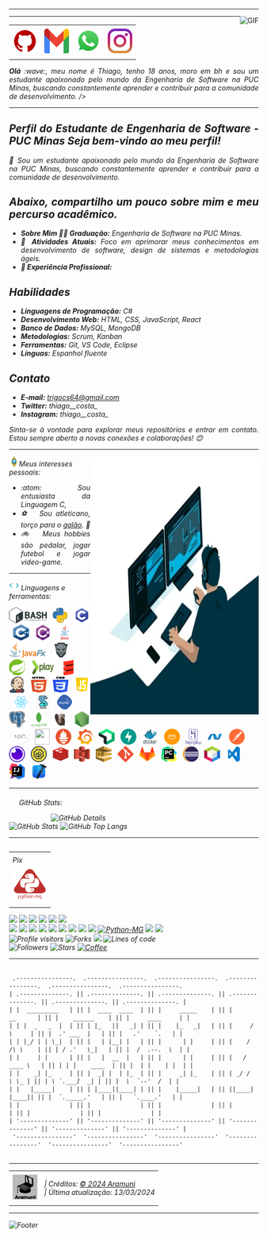 <!--- Olá, esse é meu readme, fique à vontade para utilizá-lo como quiser! -->

-----

<div>
<img align="right" alt="GIF" src="https://github.com/Thiagocs8/Thiagocs8/blob/main/222.gif?raw=true"/>
</div>

-----

<div align="center">
<table>
<tr>
 <td align="center" colspan="11"></td>
</tr> 
<tr>
<td><a href="https://github.com/Thiagocs8" target="_blank"><img src="https://github.com/Thiagocs8/Thiagocs8/blob/main/github5.png?raw=true" width="50px" height="50px"/></a>
</td>
<td><a href="mailto:trigocs64@gmail.com" target="_blank"><img src="https://github.com/Thiagocs8/Thiagocs8/blob/main/gmail3.png?raw=true" width="50px" height="50px"/></a>
</td>
<td><a href="https://wa.me/5531999518598" target="_blank"><img src="https://github.com/Thiagocs8/Thiagocs8/blob/main/wpp2.png?raw=true" width="50px" height="50px"/></a>
</td>
<td><a href="https://www.instagram.com/thiago__costa_/" target="_blank"><img src="https://github.com/Thiagocs8/Thiagocs8/blob/main/insta2.png?raw=true" width="50px" height="50px"/></a>
</td>
</tr>
<tr>
 <td align="center" colspan="11"></td>
</tr> 
</table>

</div>
<div align="justify">
<i><b>Olá</b> :wave:, meu nome é Thiago, tenho 18 anos, moro em bh e sou um estudante apaixonado pelo mundo da Engenharia de Software na PUC Minas, buscando constantemente aprender e contribuir para a comunidade de desenvolvimento. />
</div>

-----


<div align="justify">
 
## Perfil do Estudante de Engenharia de Software - PUC Minas Seja bem-vindo ao meu perfil!
👋 Sou um estudante apaixonado pelo mundo da Engenharia de Software na PUC Minas, buscando constantemente aprender e contribuir para a comunidade de desenvolvimento.

## Abaixo, compartilho um pouco sobre mim e meu percurso acadêmico.
- **Sobre Mim 👨‍🎓 Graduação:** Engenharia de Software na PUC Minas. 
- **🌱 Atividades Atuais:** Foco em aprimorar meus conhecimentos em desenvolvimento de software, design de sistemas e metodologias ágeis. 
- **💼 Experiência Profissional:** 

## Habilidades 
- **Linguagens de Programação:** C# 
- **Desenvolvimento Web:** HTML, CSS, JavaScript, React
- **Banco de Dados:** MySQL, MongoDB 
- **Metodologias:** Scrum, Kanban 
- **Ferramentas:** Git, VS Code, Eclipse 
- **Línguas:** Espanhol fluente
## Contato 
- **E-mail:** trigocs64@gmail.com 
- **Twitter:** thiago__costa_ 
- **Instagram:** thiago__costa_ 

Sinta-se à vontade para explorar meus repositórios e entrar em contato. Estou sempre aberto a novas conexões e colaborações! 😊
</div>

-----

<div>
<div>
<img align="right" alt="GIF" src="https://github.com/Thiagocs8/Thiagocs8/blob/main/dev.gif?raw=true" width="340px" height="520px"/>
</div>

<img height="20" alt="GIF" src="https://github.com/Thiagocs8/Thiagocs8/blob/main/soulgem.gif?raw=true"/>Meus interesses pessoais:

<div align="justify">
<p> 
 
- :atom: &nbsp; Sou entusiasta da Linguagem C, 
- :soccer: &nbsp; Sou atleticano, torço para o <a href="https://www.arenamrv.com.br/" target="_blank">galão</a>. :rooster:<br />
- :bike: &nbsp; Meus hobbies são pedalar, jogar futebol e jogar video-game.<br />


</p>
</div>
</div>

-----

<div>

<img height="20" alt="GIF" src="https://github.com/Thiagocs8/Thiagocs8/blob/main/skills.gif?raw=true"/>&nbsp;Linguagens e ferramentas:

<code><a href="https://www.gnu.org/software/bash/" target="_blank"><img height="32" src="https://github.com/Thiagocs8/Thiagocs8/blob/main/bash.png?raw=true"/></a></code>
&nbsp; 
<code><a href="https://www.python.org/" target="_blank"><img width="32" height="32" src="https://github.com/Thiagocs8/Thiagocs8/blob/main/python.png?raw=true"/></a></code>
&nbsp; 
<code><a href="https://www.open-std.org/jtc1/sc22/wg14/" target="_blank"><img width="32" height="32" src="https://github.com/Thiagocs8/Thiagocs8/blob/main/c.png?raw=true"/></a></code>
&nbsp; 
<code><a href="https://isocpp.org/" target="_blank"><img width="32" height="32" src="https://github.com/Thiagocs8/Thiagocs8/blob/main/cpp.svg?raw=true"/></a></code>
&nbsp; 
<code><a href="https://docs.microsoft.com/pt-br/dotnet/csharp/" target="_blank"><img width="32" height="32" src="https://github.com/Thiagocs8/Thiagocs8/blob/main/csharp.png?raw=true"/></a></code>
&nbsp; 
<code><a href="https://www.java.com/pt-BR/" target="_blank"><img width="32" height="32" src="https://github.com/Thiagocs8/Thiagocs8/blob/main/java.png?raw=true"/></a></code>
&nbsp; 
<code><a href="https://openjfx.io/" target="_blank"><img height="32" src="https://github.com/Thiagocs8/Thiagocs8/blob/main/javafx.png?raw=true"/></a></code>
&nbsp; 
<code><a href="https://www.primefaces.org/" target="_blank"><img width="32" height="32" src="https://github.com/Thiagocs8/Thiagocs8/blob/main/primefaces.png?raw=true"/></a></code>
&nbsp;
<code><a href="https://spring.io/" target="_blank"><img width="32" height="32" src="https://github.com/Thiagocs8/Thiagocs8/blob/main/spring.png?raw=true"/></a></code>
&nbsp;
<code><a href="https://www.playframework.com/" target="_blank"><img width="48" height="32" src="https://github.com/Thiagocs8/Thiagocs8/blob/main/play.png?raw=true"/></a></code>
&nbsp;
<code><a href="https://www.scala-lang.org/" target="_blank"><img width="32" height="32" src="https://github.com/Thiagocs8/Thiagocs8/blob/main/scala.png?raw=true"/></a></code>
&nbsp;
<code><a href="https://www.jenkins.io/" target="_blank"><img width="32" height="32" src="https://github.com/Thiagocs8/Thiagocs8/blob/main/jenkins.svg?raw=true"/></a></code>
&nbsp;
<code><a href="https://www.w3schools.com/html/" target="_blank"><img width="32" height="32" src="https://github.com/Thiagocs8/Thiagocs8/blob/main/html.svg?raw=true"/></a></code>
&nbsp; 
<code><a href="https://www.w3schools.com/css/" target="_blank"><img width="32" height="32" src="https://github.com/Thiagocs8/Thiagocs8/blob/main/css.svg?raw=true"/></a></code>
&nbsp; 
<code><a href="https://www.w3schools.com/js/" target="_blank"><img width="32" height="32" src="https://github.com/Thiagocs8/Thiagocs8/blob/main/js.png?raw=true"/></a></code>
&nbsp; 
<code><a href="https://pt-br.reactjs.org/" target="_blank"><img width="32" height="32" src="https://github.com/Thiagocs8/Thiagocs8/blob/main/react.png?raw=true"/></a></code>
&nbsp; 
<code><a href="https://docs.microsoft.com/pt-br/windows/win32/lwef/using-vbscript" target="_blank"><img width="32" height="32" src="https://github.com/Thiagocs8/Thiagocs8/blob/main/vbs.png?raw=true"/></a></code>
&nbsp; 
<code><a href="https://www.mysql.com/" target="_blank"><img width="32" height="32" src="https://github.com/Thiagocs8/Thiagocs8/blob/main/mysql.png?raw=true"/></a></code>
&nbsp; 
<code><a href="https://www.postgresql.org/" target="_blank"><img width="32" height="32" src="https://github.com/Thiagocs8/Thiagocs8/blob/main/postgresql.png?raw=true"/></a></code>
&nbsp; 
<code><a href="https://www.mongodb.com/pt-br" target="_blank"><img width="32" height="32" src="https://github.com/Thiagocs8/Thiagocs8/blob/main/mongodb.png?raw=true"/></a></code>
&nbsp; 
<code><a href="https://dbeaver.io/" target="_blank"><img width="32" height="32" src="https://github.com/Thiagocs8/Thiagocs8/blob/main/dbeaver.png?raw=true"/></a></code>
&nbsp; 
<code><a href="https://nodejs.org/en/" target="_blank"><img width="32" height="32" src="https://github.com/Thiagocs8/Thiagocs8/blob/main/nodejs.png?raw=true"/></a></code>
&nbsp;
<code><a href="https://nextjs.org/" target="_blank"><img width="32" height="32" src="https://github.com/Thiagocs8/Thiagocs8/blob/main/nextjs.png?raw=true"/></a></code>
&nbsp;
<code><a href="https://jestjs.io/pt-BR/" target="_blank"><img width="30" height="32" src="https://github.com/Thiagocs8/Thiagocs8/blob/main/jest.png?raw=true"/></a></code>
&nbsp;
<code><a href="https://prometheus.io/" target="_blank"><img width="32" height="32" src="https://github.com/Thiagocs8/Thiagocs8/blob/main/prometheus.png?raw=true"/></a></code>
&nbsp;
<code><a href="https://grafana.com/" target="_blank"><img width="32" height="32" src="https://github.com/Thiagocs8/Thiagocs8/blob/main/grafana.png?raw=true"/></a></code>
&nbsp; 
<code><a href="https://newrelic.com/pt" target="_blank"><img width="32" height="32" src="https://github.com/Thiagocs8/Thiagocs8/blob/main/newrelic.png?raw=true"/></a></code>
&nbsp; 
<code><a href="https://fastapi.tiangolo.com/" target="_blank"><img width="32" height="32" src="https://github.com/Thiagocs8/Thiagocs8/blob/main/fastapi.svg?raw=true"/></a></code>
&nbsp; 
<code><a href="https://www.docker.com/" target="_blank"><img width="32" height="32" src="https://github.com/Thiagocs8/Thiagocs8/blob/main/docker.png?raw=true"/></a></code>
&nbsp; 
<code><a href="https://aws.amazon.com/pt/" target="_blank"><img width="32" height="32" src="https://github.com/Thiagocs8/Thiagocs8/blob/main/aws.png?raw=true"/></a></code>
&nbsp; 
<code><a href="https://www.heroku.com/" target="_blank"><img width="32" height="32" src="https://github.com/Thiagocs8/Thiagocs8/blob/main/heroku.png?raw=true"/></a></code>
&nbsp; 
<code><a href="https://dotnet.microsoft.com/en-us/" target="_blank"><img width="32" height="32" src="https://github.com/Thiagocs8/Thiagocs8/blob/main/dotnet.png?raw=true"/></a></code>
&nbsp; 
<code><a href="https://www.postman.com/" target="_blank"><img width="32" height="32" src="https://github.com/Thiagocs8/Thiagocs8/blob/main/postman.png?raw=true"/></a></code>
&nbsp; 
<code><a href="https://insomnia.rest/" target="_blank"><img width="32" height="32" src="https://github.com/Thiagocs8/Thiagocs8/blob/main/insomnia.png?raw=true"/></a></code>
&nbsp; 
<code><a href="https://www.soapui.org/" target="_blank"><img width="32" height="32" src="https://github.com/Thiagocs8/Thiagocs8/blob/main/soap.png?raw=true"/></a></code>
&nbsp; 
<code><a href="https://redis.io/" target="_blank"><img width="32" height="32" src="https://github.com/Thiagocs8/Thiagocs8/blob/main/redis.png?raw=true"/></a></code>
&nbsp;
<code><a href="https://aws.amazon.com/pt/s3/" target="_blank"><img width="32" height="32" src="https://github.com/Thiagocs8/Thiagocs8/blob/main/s3.svg?raw=true"/></a></code>
&nbsp;
<code><a href="https://aws.amazon.com/pt/sqs/" target="_blank"><img width="32" height="32" src="https://github.com/Thiagocs8/Thiagocs8/blob/main/sqs.png?raw=true"/></a></code>
&nbsp;
<code><a href="https://git-scm.com/" target="_blank"><img width="32" height="32" src="https://github.com/Thiagocs8/Thiagocs8/blob/main/git.png?raw=true"/></a></code>
&nbsp; 
<code><a href="https://about.gitlab.com/" target="_blank"><img width="32" height="32" src="https://github.com/Thiagocs8/Thiagocs8/blob/main/gitlab.png?raw=true"/></a></code>
&nbsp; 
<code><a href="https://www.jetbrains.com/pt-br/pycharm/download/" target="_blank"><img width="32" height="32" src="https://github.com/Thiagocs8/Thiagocs8/blob/main/pc.png?raw=true"/></a></code>
&nbsp; 
<code><a href="https://www.eclipse.org/downloads/" target="_blank"><img width="32" height="32" src="https://github.com/Thiagocs8/Thiagocs8/blob/main/eclipse.png?raw=true"/></a></code>
&nbsp; 
<code><a href="https://netbeans.apache.org/" target="_blank"><img width="32" height="32" src="https://github.com/Thiagocs8/Thiagocs8/blob/main/netbeans.png?raw=true"/></a></code>
&nbsp;
<code><a href="https://code.visualstudio.com/" target="_blank"><img width="32" height="32" src="https://github.com/Thiagocs8/Thiagocs8/blob/main/vs.png?raw=true"/></a></code>
&nbsp;
<code><a href="https://www.jetbrains.com/idea/" target="_blank"><img width="32" height="32" src="https://github.com/Thiagocs8/Thiagocs8/blob/main/intellij.png?raw=true"/></a></code>
&nbsp;
<code><a href="https://developer.apple.com/xcode/" target="_blank"><img width="32" height="32" src="https://github.com/Thiagocs8/Thiagocs8/blob/main/xcode.png?raw=true"/></a></code>
</div>

-----

<img height="20" alt="GIF" src="https://github.com/Thiagocs8/Thiagocs8/blob/main/graphic.gif?raw=true"/>GitHub Stats:

<div>
<img align="right" alt="GitHub Details" width="420px" src="http://github-profile-summary-cards.vercel.app/api/cards/profile-details?username=Thiagocs8&theme=github_dark"/>
<!--- <img alt="GitHub Commits" width="200px" src="http://github-profile-summary-cards.vercel.app/api/cards/productive-time?username=Thiagocs8&theme=github_dark"/> -->
<img alt="GitHub Stats" width="200px" src="http://github-profile-summary-cards.vercel.app/api/cards/stats?username=Thiagocs8&theme=github_dark"/>
<img alt="GitHub Top Langs" width="200px" src="http://github-profile-summary-cards.vercel.app/api/cards/repos-per-language?username=Thiagocs8&theme=github_dark"/>
</div>

-----

<div>
<table align="right">
<tr>
 <td align="center" colspan="1"></td>
</tr> 
 <td aling="center" colspan="1"> Pix </td>
<tr>
<td><a href="https://pythonmg.github.io/" target="_blank"><img src="https://github.com/Thiagocs8/Thiagocs8/blob/main/pythonmg.png?raw=true" width="70px" height="70px"/></a></td>
</tr>
<tr>
 <td align="center" colspan="1"></td>
</tr> 
</table>
<img src="https://img.shields.io/badge/Python-Expert-blue?logo=Python"/>
<img src="https://img.shields.io/badge/Java-Expert-blue"/>
<img src="https://img.shields.io/badge/C-Enthusiast-blue"/>
<img src="https://img.shields.io/badge/TDD-Advocate-blue"/>
<img src="https://img.shields.io/badge/Clean%20Code-Evangelist-blue"/>
<img src="https://img.shields.io/badge/Open%20Source-Lover-blue?logo=opensourceinitiative"/>
<br />
<img src="https://img.shields.io/badge/Flask-Dev-blue?logo=Flask"/>
<img src="https://img.shields.io/badge/FastAPI-Dev-blue?logo=FastAPI"/>
<img src="https://img.shields.io/badge/JavaScript-Dev-blue?logo=javascript"/>
<img src="https://img.shields.io/badge/Node.js-Dev-blue?logo=Node.js"/>
<img src="https://img.shields.io/badge/Next.js-Dev-blue?logo=Next.js"/>
<img src="https://img.shields.io/badge/AWS-Dev-blue?logo=amazonaws"/>
<img src="https://img.shields.io/badge/Docker-Dev-blue?logo=docker"/>
<img src="https://img.shields.io/badge/Grafana-Dev-blue?logo=grafana"/>
<img src="https://img.shields.io/badge/New%20Relic-Dev-blue?logo=newrelic"/>
<a href="https://github.com/pythonmg" target="_blank"><img alt="Python-MG" src="https://img.shields.io/badge/Siga%20a%20comunidade%20mineira%20de%20python%3A-Python--MG-blue?logo=Python"/></a>
<img src="https://img.shields.io/badge/OS-macOS-informational?logo=apple&logoColor=white"/>
<img src="https://img.shields.io/badge/OS-Linux-informational?logo=linux&logoColor=white"/>
<br />
<img alt="Profile visitors" src="https://komarev.com/ghpvc/?username=Thiagocs8"/>
<img alt="Forks" src="https://img.shields.io/github/forks/Thiagocs8/Thiagocs8?logo=git"/>
<a href="https://stars.github.com/nominate/" target="_blank"><img src="https://img.shields.io/static/v1?label=%F0%9F%8C%9F&message=If%20useful&color=blue"/></a>
<img alt="Lines of code" src="https://img.shields.io/badge/Somando--se%20os%20reposit%C3%B3rios%3A-%2B100%20mil%20linhas%20de%20c%C3%B3digo%20compartilhadas-blue?logo=GitHub"/>
<br />
<img alt="Followers" src="https://img.shields.io/github/followers/Thiagocs8?style=social"/>
<img alt="Stars" src="https://img.shields.io/github/stars/Thiagocs8?style=social"/>
<a href="https://github.com/Thiagocs8/Thiagocs8/blob/main/pix10.png?raw=true" target="_blank"><img alt="Coffee" src="https://img.shields.io/badge/Buy%20me%20a%20coffee-white?logo=buymeacoffee&logoColor=black"/></a>
</div>

-----



```text

 .----------------.  .----------------.  .----------------.  .----------------.  .----------------.  .----------------. 
| .--------------. || .--------------. || .--------------. || .--------------. || .--------------. || .--------------. |
| |  _________   | || |  ____  ____  | || |     _____    | || |      __      | || |    ______    | || |     ____     | |
| | |  _   _  |  | || | |_   ||   _| | || |    |_   _|   | || |     /  \     | || |  .' ___  |   | || |   .'    `.   | |
| | |_/ | | \_|  | || |   | |__| |   | || |      | |     | || |    / /\ \    | || | / .'   \_|   | || |  /  .--.  \  | |
| |     | |      | || |   |  __  |   | || |      | |     | || |   / ____ \   | || | | |    ____  | || |  | |    | |  | |
| |    _| |_     | || |  _| |  | |_  | || |     _| |_    | || | _/ /    \ \_ | || | \ `.___]  _| | || |  \  `--'  /  | |
| |   |_____|    | || | |____||____| | || |    |_____|   | || ||____|  |____|| || |  `._____.'   | || |   `.____.'   | |
| |              | || |              | || |              | || |              | || |              | || |              | |
| '--------------' || '--------------' || '--------------' || '--------------' || '--------------' || '--------------' |
 '----------------'  '----------------'  '----------------'  '----------------'  '----------------'  '----------------' 
  
```                                        



-----

<div>
<table align="center">
<tr>
 <td align="center" colspan="2"></td>
</tr> 
<tr>
<td>
<a href="https://github.com/Thiagocs8" target="_blank"><img src="https://github.com/Thiagocs8/Thiagocs8/blob/main/logo.png?raw=true" width="50px" height="50px"/></a>
</td>
<td>
| Créditos: <a href="https://github.com/Thiagocs8" target="_blank">© 2024 Aramuni</a><br />
| Última atualização: 13/03/2024
</td>
</tr>
<tr>
 <td align="center" colspan="2"></td>
</tr> 
</table>
</div>

-----

<div>
<img align="center" alt="Footer" width="1200px" height="20px" src="https://github.com/Thiagocs8/Thiagocs8/blob/main/footer-gray.gif?raw=true"/>
</div>

<!-- Obrigado pela visita! -->
